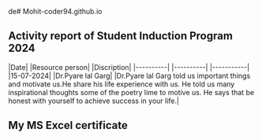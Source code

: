 de# Mohit-coder94.github.io
## Activity report of Student Induction Program 2024

|Date| |Resource person| |Discription|
|----------| |----------| |-----------|
|15-07-2024| |Dr.Pyare lal Garg| |Dr.Pyare lal Garg told us important things and motivate us.He share his life experience with us. He told us many inspirational thoughts some of the poetry lime to motive us. He says that be honest with yourself to achieve success in your life.|


## My MS Excel certificate

